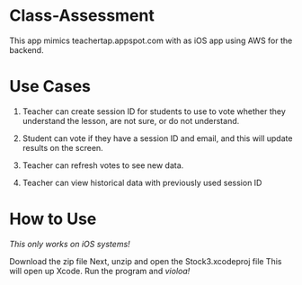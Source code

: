 # Class-Assessment
This app mimics teachertap.appspot.com with as iOS app using AWS for the backend.

# Use Cases
1. Teacher can create session ID for students to use to vote whether they understand the lesson, are not sure, or do not understand.

2. Student can vote if they have a session ID and email, and this will update results on the screen.

3. Teacher can refresh votes to see new data.

4. Teacher can view historical data with previously used session ID

# How to Use
*This only works on iOS systems!*

Download the zip file
Next, unzip and open the Stock3.xcodeproj file
This will open up Xcode. Run the program and *violoa!* 
